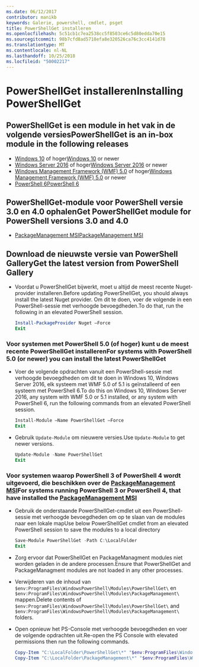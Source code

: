 ```yaml
---
ms.date: 06/12/2017
contributor: manikb
keywords: Galerie, powershell, cmdlet, psget
title: PowerShellGet installeren
ms.openlocfilehash: 5c51cb1c7ea2538cc5f8503ce6c5d80edda70e15
ms.sourcegitcommit: 98b7cfd8ad5718efa8e320526ca76c3cc4141d78
ms.translationtype: MT
ms.contentlocale: nl-NL
ms.lasthandoff: 10/25/2018
ms.locfileid: "50002217"
---
```

# <a name="installing-powershellget"></a><span data-ttu-id="2c337-103">PowerShellGet installeren</span><span class="sxs-lookup"><span data-stu-id="2c337-103">Installing PowerShellGet</span></span>

## <a name="powershellget-is-an-in-box-module-in-the-following-releases"></a><span data-ttu-id="2c337-104">PowerShellGet is een module in het vak in de volgende versies</span><span class="sxs-lookup"><span data-stu-id="2c337-104">PowerShellGet is an in-box module in the following releases</span></span>

- <span data-ttu-id="2c337-105">[Windows 10](https://www.microsoft.com/windows) of hoger</span><span class="sxs-lookup"><span data-stu-id="2c337-105">[Windows 10](https://www.microsoft.com/windows) or newer</span></span>
- <span data-ttu-id="2c337-106">[Windows Server 2016](/windows-server/windows-server) of hoger</span><span class="sxs-lookup"><span data-stu-id="2c337-106">[Windows Server 2016](/windows-server/windows-server) or newer</span></span>
- <span data-ttu-id="2c337-107">[Windows Management Framework (WMF) 5.0](https://www.microsoft.com/download/details.aspx?id=50395) of hoger</span><span class="sxs-lookup"><span data-stu-id="2c337-107">[Windows Management Framework (WMF) 5.0](https://www.microsoft.com/download/details.aspx?id=50395) or newer</span></span>
- [<span data-ttu-id="2c337-108">PowerShell 6</span><span class="sxs-lookup"><span data-stu-id="2c337-108">PowerShell 6</span></span>](https://github.com/PowerShell/PowerShell/releases)

## <a name="get-powershellget-module-for-powershell-versions-30-and-40"></a><span data-ttu-id="2c337-109">PowerShellGet-module voor PowerShell versie 3.0 en 4.0 ophalen</span><span class="sxs-lookup"><span data-stu-id="2c337-109">Get PowerShellGet module for PowerShell versions 3.0 and 4.0</span></span>

- [<span data-ttu-id="2c337-110">PackageManagement MSI</span><span class="sxs-lookup"><span data-stu-id="2c337-110">PackageManagement MSI</span></span>](https://www.microsoft.com/download/details.aspx?id=51451)

## <a name="get-the-latest-version-from-powershell-gallery"></a><span data-ttu-id="2c337-111">Download de nieuwste versie van PowerShell Gallery</span><span class="sxs-lookup"><span data-stu-id="2c337-111">Get the latest version from PowerShell Gallery</span></span>

- <span data-ttu-id="2c337-112">Voordat u PowerShellGet bijwerkt, moet u altijd de meest recente Nuget-provider installeren.</span><span class="sxs-lookup"><span data-stu-id="2c337-112">Before updating PowerShellGet, you should always install the latest Nuget provider.</span></span> <span data-ttu-id="2c337-113">Om dit te doen, voer de volgende in een PowerShell-sessie met verhoogde bevoegdheden.</span><span class="sxs-lookup"><span data-stu-id="2c337-113">To do that, run the following in an elevated PowerShell session.</span></span>

  ```powershell
  Install-PackageProvider Nuget –Force
  Exit
  ```

### <a name="for-systems-with-powershell-50-or-newer-you-can-install-the-latest-powershellget"></a><span data-ttu-id="2c337-114">Voor systemen met PowerShell 5.0 (of hoger) kunt u de meest recente PowerShellGet installeren</span><span class="sxs-lookup"><span data-stu-id="2c337-114">For systems with PowerShell 5.0 (or newer) you can install the latest PowerShellGet</span></span>

- <span data-ttu-id="2c337-115">Voer de volgende opdrachten vanuit een PowerShell-sessie met verhoogde bevoegdheden om dit te doen in Windows 10, Windows Server 2016, elk systeem met WMF 5.0 of 5.1 is geïnstalleerd of een systeem met PowerShell 6.</span><span class="sxs-lookup"><span data-stu-id="2c337-115">To do this on Windows 10, Windows Server 2016, any system with WMF 5.0 or 5.1 installed, or any system with PowerShell 6, run the following commands from an elevated PowerShell session.</span></span>

  ```powershell
  Install-Module –Name PowerShellGet –Force
  Exit
  ```

- <span data-ttu-id="2c337-116">Gebruik `Update-Module` om nieuwere versies.</span><span class="sxs-lookup"><span data-stu-id="2c337-116">Use `Update-Module` to get newer versions.</span></span>

  ```powershell
  Update-Module -Name PowerShellGet
  Exit
  ```

### <a name="for-systems-running-powershell-3-or-powershell-4-that-have-installed-the-packagemanagement-msihttpswwwmicrosoftcomdownloaddetailsaspxid51451"></a><span data-ttu-id="2c337-117">Voor systemen waarop PowerShell 3 of PowerShell 4 wordt uitgevoerd, die beschikken over de [PackageManagement MSI](https://www.microsoft.com/download/details.aspx?id=51451)</span><span class="sxs-lookup"><span data-stu-id="2c337-117">For systems running PowerShell 3 or PowerShell 4, that have installed the [PackageManagement MSI](https://www.microsoft.com/download/details.aspx?id=51451)</span></span>

- <span data-ttu-id="2c337-118">Gebruik de onderstaande PowerShellGet-cmdlet uit een PowerShell-sessie met verhoogde bevoegdheden om op te slaan van de modules naar een lokale map</span><span class="sxs-lookup"><span data-stu-id="2c337-118">Use below PowerShellGet cmdlet from an elevated PowerShell session to save the modules to a local directory</span></span>

  ```powershell
  Save-Module PowerShellGet -Path C:\LocalFolder
  Exit
  ```

- <span data-ttu-id="2c337-119">Zorg ervoor dat PowerShellGet en PackageManagment modules niet worden geladen in de andere processen.</span><span class="sxs-lookup"><span data-stu-id="2c337-119">Ensure that PowerShellGet and PackageManagment modules are not loaded in any other processes.</span></span>
- <span data-ttu-id="2c337-120">Verwijderen van de inhoud van `$env:ProgramFiles\WindowsPowerShell\Modules\PowerShellGet\` en `$env:ProgramFiles\WindowsPowerShell\Modules\PackageManagement\` mappen.</span><span class="sxs-lookup"><span data-stu-id="2c337-120">Delete contents of `$env:ProgramFiles\WindowsPowerShell\Modules\PowerShellGet\` and  `$env:ProgramFiles\WindowsPowerShell\Modules\PackageManagement\` folders.</span></span>
- <span data-ttu-id="2c337-121">Open opnieuw het PS-Console met verhoogde bevoegdheden en voer de volgende opdrachten uit.</span><span class="sxs-lookup"><span data-stu-id="2c337-121">Re-open the PS Console with elevated permissions then run the following commands.</span></span>

  ```powershell
  Copy-Item "C:\LocalFolder\PowerShellGet\*" "$env:ProgramFiles\WindowsPowerShell\Modules\PowerShellGet\" -Recurse -Force
  Copy-Item "C:\LocalFolder\PackageManagement\*" "$env:ProgramFiles\WindowsPowerShell\Modules\PackageManagement\" -Recurse -Force
  ```

